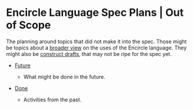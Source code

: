 Encircle Language Spec Plans | Out of Scope
===========================================

The planning around topics that did not make it into the spec. Those might be topics about a [broader view](https://github.com/jjvanzon/Encircle-Language-Spec/tree/master/broader-view) on the uses of the Encircle language. They might also be [construct drafts](https://github.com/jjvanzon/Encircle-Language-Spec/tree/master/constructs-drafts), that may not be ripe for the spec yet.

- [Future](1.%20Future)

    - What might be done in the future.

- [Done](2.%20Done)

    - Activities from the past.